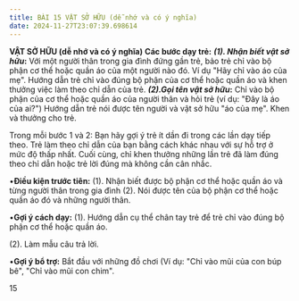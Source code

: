 ```yaml
---
title: BÀI 15 VẬT SỞ HỮU (dễ nhớ và có ý nghĩa)
date: 2024-11-27T23:07:39.698614
---
```

**VẬT SỞ HỮU (dễ nhớ và có ý nghĩa)**
**Các bước dạy trẻ:**
***(1). Nhận biết vật sở hữu*:** Với một người thân trong gia đình
đứng gần trẻ, bảo trẻ chỉ vào bộ phận cơ thể hoặc quần áo của một
người nào đó. Ví dụ "Hãy chỉ vào áo của mẹ". Hướng dẫn trẻ chỉ vào
đúng bộ phận của cơ thể hoặc quần áo và khen thưởng việc làm theo chỉ
dẫn của trẻ. ***(2).Gọi tên vật sở hữu*:** Chỉ vào bộ phận của cơ thể
hoặc quần áo của người thân và hỏi trẻ (ví dụ: "Đây là áo của ai?")
Hướng dẫn trẻ nói được tên người và vật sở hữu "áo của mẹ". Khen và
thưởng cho trẻ.

Trong mỗi bước 1 và 2: Bạn hãy gợi ý trẻ ít dần đi trong các lần dạy
tiếp theo. Trẻ làm theo chỉ dẫn của bạn bằng cách khác nhau với sự hỗ
trợ ở mức độ thấp nhất. Cuối cùng, chỉ khen thưởng những lần trẻ đã
làm đúng theo chỉ dẫn hoặc trẻ lời đúng mà không cần cân nhắc.

•**Điều kiện trước tiên:**
(1). Nhận biết được bộ phận cơ thể hoặc quần áo và từng người thân
trong gia đình (2). Nói được tên của bộ phận cơ thể hoặc quần áo đó và
những người thân.

•**Gợi ý cách dạy:**
(1). Hướng dẫn cụ thể chân tay trẻ để trẻ chỉ vào đúng bộ phận cơ thể
hoặc quần áo.

(2). Làm mẫu câu trả lời.

•**Gợi ý bổ trợ:** Bắt đầu với những đồ chơi (Ví dụ: "Chỉ vào mũi của
con búp bê", "Chỉ vào mũi con chim".

15

